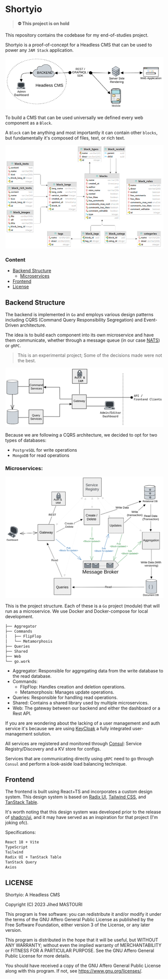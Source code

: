 # Shortyio

> **:no_entry: This project is on hold**

This repository contains the codebase for my end-of-studies project.

Shortyio is a proof-of-concept for a Headless CMS that can be used to power any `JAM Stack` application.

![Headless CMS in JAM Stack](assets/headless_cms.png)

To build a CMS that can be used universally we defined every web component as a `Block`.

A `Block` can be anything and most importantly it can contain other `blocks`, but fundamentally it's composed of files, text, or rich text.

![blocks: database schema](assets/schema.png)

### Content

- [Backend Structure](#backend-structure)
  - [Microservices](#microservices)
- [Frontend](#frontend)
- [License](#license)

## Backend Structure

The backend is implemented in `Go` and employs various design patterns including CQRS (Command Query Responsibility Segregation) and Event-Driven architecture.

The idea is to build each component into its own microservice and have them communicate, whether through a message queue (in our case [NATS](https://nats.io/)) or `gRPC`.

> This is an experimental project; Some of the decisions made were not the best.

![Higher level architecture](assets/archi0.png)

Because we are following a CQRS architecture, we decided to opt for two types of databases:
- `PostgreSQL` for write operations
- `MongoDB` for read operations

### Microservices:

![Detailed architecture](assets/archi.png)

This is the project structure. Each of these is a `Go` project (module) that will run as a microservice. We use Docker and Docker-compose for local development.

```
├── Aggregator
├── Commands
│   ├── FlipFlop
│   └── Metamorphosis
├── Queries
├── Shared
├── Web
└── go.work
```

- Aggregator: Responsible for aggregating data from the write database to the read database.
- Commands:
  - FlipFlop: Handles creation and deletion operations.
  - Metamorphosis: Manages update operations.
- Queries: Responsible for handling read operations.
- Shared: Contains a shared library used by multiple microservices.
- Web: The gateway between our backend and either the dashboard or a Rest API.

If you are are wondering about the lacking of a user management and auth service it's because we are using [KeyCloak](https://www.keycloak.org/) a fully integrated user-management solution.

All services are registered and monitored through [Consul](https://www.consul.io/): Service Registry/Discovery and a KV store for configs.

Services that are communicating directly using `gRPC` need to go through `Consul` and perform a look-aside load balancing technique.


## Frontend

The frontend is built using React+TS and incorporates a custom design system. This design system is based on [Radix UI](https://www.radix-ui.com/), [Tailwind CSS](https://tailwindcss.com/), and [TanStack Table](https://tanstack.com/table).

It's worth noting that this design system was developed prior to the release of [shadcn/ui](https://ui.shadcn.com/), and it may have served as an inspiration for that project (I'm joking ofc).

Specifications:
```
React 18 + Vite
TypeScript
Tailwind
Radix UI + TanStack Table
TanStack Query
Axios
```
## LICENSE
Shortyio: A Headless CMS

Copyright (C) 2023 Jihed MASTOURI

This program is free software: you can redistribute it and/or modify
it under the terms of the GNU Affero General Public License as published by
the Free Software Foundation, either version 3 of the License, or any later version.

This program is distributed in the hope that it will be useful,
but WITHOUT ANY WARRANTY; without even the implied warranty of
MERCHANTABILITY or FITNESS FOR A PARTICULAR PURPOSE.  See the
GNU Affero General Public License for more details.

You should have received a copy of the GNU Affero General Public License
along with this program.  If not, see <https://www.gnu.org/licenses/>.
